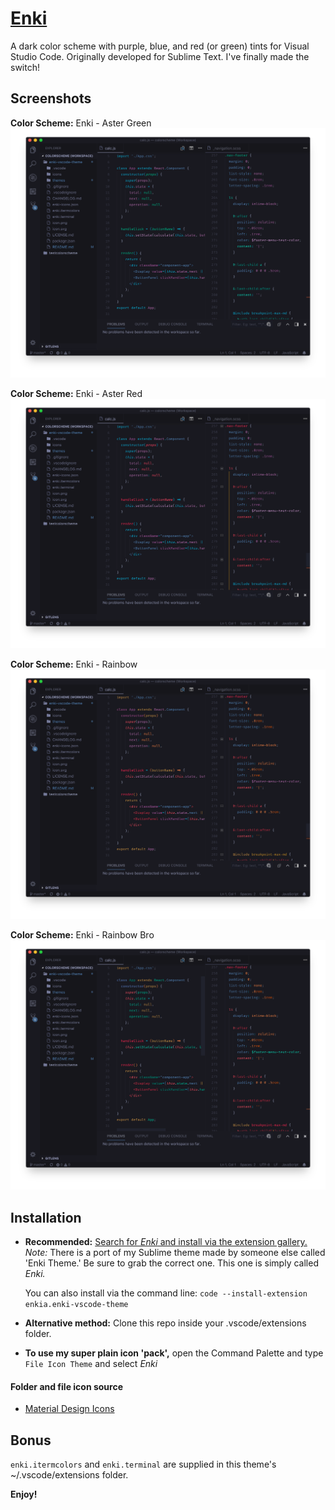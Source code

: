 # [Enki](https://marketplace.visualstudio.com/items?itemName=enkia.enki-vscode-theme)
A dark color scheme with purple, blue, and red (or green) tints for Visual Studio Code. Originally developed for Sublime Text. I've finally made the switch!

## Screenshots
**Color Scheme:** Enki - Aster Green
![Screenshot - Enki Aster Green](https://raw.githubusercontent.com/enkia/enki-vscode-theme/master/static/screenshot_aster_green.png)

**Color Scheme:** Enki - Aster Red
![Screenshot - Enki Aster Red](https://raw.githubusercontent.com/enkia/enki-vscode-theme/master/static/screenshot_aster_red.png)

**Color Scheme:** Enki - Rainbow
![Screenshot - Enki Rainbow](https://raw.githubusercontent.com/enkia/enki-vscode-theme/master/static/screenshot_rainbow.png)

**Color Scheme:** Enki - Rainbow Bro
![Screenshot - Enki Rainbow Bro](https://raw.githubusercontent.com/enkia/enki-vscode-theme/master/static/screenshot_rainbow_bro.png)

## Installation
* **Recommended:** [Search for *Enki* and install via the extension gallery.](https://code.visualstudio.com/docs/editor/extension-gallery)
*Note:* There is a port of my Sublime theme made by someone else called 'Enki Theme.' Be sure to grab the correct one. This one is simply called *Enki.*

  You can also install via the command line: `code --install-extension enkia.enki-vscode-theme`

* **Alternative method:** Clone this repo inside your .vscode/extensions folder.
* **To use my super plain icon 'pack',** open the Command Palette and type `File Icon Theme` and select *Enki*

#### Folder and file icon source
* [Material Design Icons](https://materialdesignicons.com/)

## Bonus
`enki.itermcolors` and `enki.terminal` are supplied in this theme's ~/.vscode/extensions folder.

**Enjoy!**
